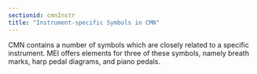 ```yaml
---
sectionid: cmnInstr
title: "Instrument-specific Symbols in CMN"
---
```




CMN contains a number of symbols which are closely related to a specific instrument.
MEI
offers elements for three of these symbols, namely breath marks, harp pedal diagrams,
and
piano pedals.






